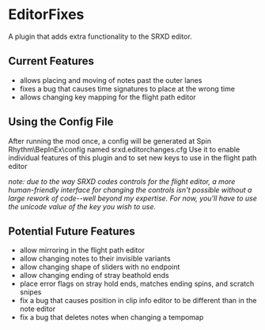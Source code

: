 # EditorFixes
A plugin that adds extra functionality to the SRXD editor.

## Current Features
* allows placing and moving of notes past the outer lanes
* fixes a bug that causes time signatures to place at the wrong time
* allows changing key mapping for the flight path editor

## Using the Config File

After running the mod once, a config will be generated at Spin Rhythm\BepInEx\config named srxd.editorchanges.cfg
Use it to enable individual features of this plugin and to set new keys to use in the flight path editor

*note: due to the way SRXD codes controls for the flight editor, a more human-friendly interface for changing the controls isn't possible without a large rework of code--well beyond my expertise.*
*For now, you'll have to use the unicode value of the key you wish to use.*

## Potential Future Features
* allow mirroring in the flight path editor
* allow changing notes to their invisible variants
* allow changing shape of sliders with no endpoint
* allow changing ending of stray beathold ends
* place error flags on stray hold ends, matches ending spins, and scratch snipes
* fix a bug that causes position in clip info editor to be different than in the note editor
* fix a bug that deletes notes when changing a tempomap
